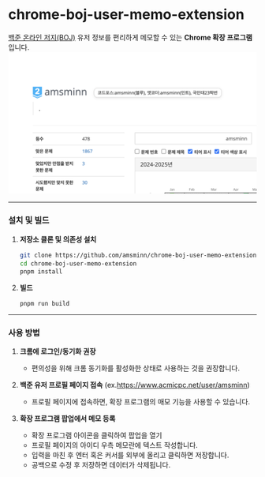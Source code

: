 # chrome-boj-user-memo-extension

[백준 온라인 저지(BOJ)](https://www.acmicpc.net/) 유저 정보를 편리하게 메모할 수 있는 **Chrome 확장 프로그램**입니다.
![사용 예시 1](assets/img.png)


--- 

### 설치 및 빌드

1. **저장소 클론 및 의존성 설치**
   ```bash
   git clone https://github.com/amsminn/chrome-boj-user-memo-extension.git
   cd chrome-boj-user-memo-extension
   pnpm install

2. **빌드**
    ```bash
    pnpm run build
    ```

--- 

### 사용 방법

1. **크롬에 로그인/동기화 권장**

    - 편의성을 위해 크롬 동기화를 활성화한 상태로 사용하는 것을 권장합니다.

2. **백준 유저 프로필 페이지 접속**
(ex.https://www.acmicpc.net/user/amsminn)
    
    - 프로필 페이지에 접속하면, 확장 프로그램의 매모 기능을 사용할 수 있습니다. 

3. **확장 프로그램 팝업에서 메모 등록**
    
    - 확장 프로그램 아이콘을 클릭하여 팝업을 열기
    - 프로필 페이지의 아이디 우측 메모란에 텍스트 작성합니다.
    - 입력을 마친 후 엔터 혹은 커서를 외부에 올리고 클릭하면 저장합니다.
    - 공백으로 수정 후 저장하면 데이터가 삭제됩니다. 
